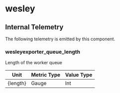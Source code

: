 [comment]: <> (Code generated by mdatagen. DO NOT EDIT.)

# wesley

## Internal Telemetry

The following telemetry is emitted by this component.

### wesleyexporter_queue_length

Length of the worker queue

| Unit | Metric Type | Value Type |
| ---- | ----------- | ---------- |
| {length} | Gauge | Int |
